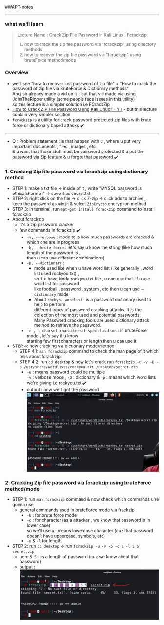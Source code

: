 #WAPT-notes

---
### what we'll learn
> Lecture Name : Crack Zip File Password in Kali Linux | Fcrackzip
> 1) how to crack the zip file password via "fcrackzip" using directory methods
> 2) how to recover the zip file password via "fcrackzip" using bruteForce method/mode

### Overview
- we'll see "how to recover lost password of zip file" + "How to crack the password of zip file via BruteForce & Dictionary methods" <br>
	Anuj sir already made a vid on it - but that vid made via using JohnTheRipper utility (some people face issues in this utility) <br>
	so this lecture is a simpler solution i.e FCrackZip
- [How to Crack ZIP File Password Using Kali Linux? - YT](https://www.youtube.com/watch?v=1FfTQaFs6Hw&ab_channel=EthicalSharmaji) - but this lecture contain very simpler solution
- `fcrackzip` is a utility for crack password protected zip files with brute force or dictionary based attacks ✔️

---

- Q : Problem statement : is that happen with u , where u put very important documents , files , images , etc <br>
	& u want that those stuff must be password protected & u put the password via Zip feature & u forgot that password ✔️

### 1. Cracking Zip file password via fcrackzip using dictionary method
- STEP 1: make a txt file -> inside of it , write "MYSQL password is ethicalsharmaji" -> save it as secret.txt
- STEP 2: right click on the file -> click 7-zip -> click add to archive , <br>
	keep the password as `admin` & select `ZipCrypto` encryption method
- STEP 3: in terminal, run `apt-get install fcrackzip` command to install fcrackzip  
- About fcrackzip
    - it's a zip password cracker
    - few commands in fcrackzip ✔️
    	- `-v, --verbose` : mode tells how much passwords are cracked & which one are in progress
    	- `-b, --brute-force` : let's say u know the string (like how much length of the password is , <br>
			then u can use different combinations)
    	- `-D, --dictionary` : 
    		- mode used like when u have word list (like generally , word list used rockyou.txt) , <br>
    			so if u have kinda rockyou.txt file , u can use that. if u use word list for password <br>
				like football , password , system , etc then u can use `--dictionary` mode
    		- About `rockyou wordlist` : is a password dictionary used to help to perform <br>
    			different types of password cracking attacks. It is the collection of the most used and potential passwords. <br>
    			Many Password cracking tools are used dictionary attack method to retrieve the password.
    	- `-c , --charset characterset-specification` : in bruteForce mode , let's say if u know <br>
			starting few first characters or length then u can use it
- STEP 4: now cracking via dictionary mode/method
	- STEP 4.1: `man fcrackzip` command to check the man page of it which tells about fcrackzip
	- STEP 4.2: run `cd desktop` & now let's crack run `fcrackzip -u -v -D -p /usr/share/wordlists/rockyou.txt /Desktop/secret.zip`
    	- `-u` : means password could be multiple <br>
			`-v` : verbose mode , `-D` : dictionary & `-p` : means which word lists we're giving i.e rockyou.txt ✔️
    	- output : now we'll got the password <br><img src="../../notes-pics/03-Module/16_lecture/16_lecture-0-M3.jpg" alt="" width="500"/>

### 2. Cracking Zip file password via fcrackzip using bruteForce method/mode
- STEP 1: run `man fcrackzip` command & now check which commands u're gonna use
    - general commands used in bruteForce mode via frackzip
    	- `-b` : for brute force mode
    	- `-c` : for character (as a attacker , we know that password is in lower case)<br>
    		so we'll use `a` : means lowercase character (cuz that password doesn't have uppercase, symbols, etc)
    	- `-u` & `-l` for length
- STEP 2: run `cd desktop` -> run `fcrackzip -u -v -b -c a -l 5 5 secret.zip`
    - here `5 5` - is a length of password (cuz we know about that password)
    - output : <br><img src="../../notes-pics/03-Module/16_lecture/16_lecture-1-M3.jpg" alt="" width="500"/>


